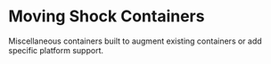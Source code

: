 # Moving Shock Containers

Miscellaneous containers built to augment existing containers or add specific platform support.
